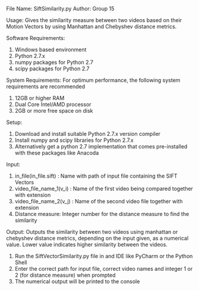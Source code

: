 File Name: SiftSimilarity.py
Author: Group 15

Usage: Gives the similarity measure between two videos based on their Motion Vectors by using Manhattan and Chebyshev distance metrics.

Software Requirements:
  1. Windows based environment
  2. Python 2.7.x
  3. numpy packages for Python 2.7
  4. scipy packages for Python 2.7


System Requirements:
For optimum performance, the following system requirements are recommended
  1. 12GB or higher RAM
  2. Dual Core Intel/AMD processor
  3. 2GB or more free space on disk

Setup:
  1. Download and install suitable Python 2.7.x   version compiler
  2. Install numpy and scipy libraries for Python 2.7.x
  3. Alternatively get a python 2.7 implementation that comes pre-installed with these packages like
  Anacoda

Input:
1. in_file(in_file.sift) : Name with path of input file containing the SIFT Vectors
2. video_file_name_1(v_i) : Name of the first video being compared together with extension
3. video_file_name_2(v_j) : Name of the second video file together with extension
4. Distance measure: Integer number for the distance measure to find the similarity

Output:
Outputs the similarity between two videos using manhattan or chebyshev distance metrics, depending on the input given, as a numerical value. Lower value indicates higher similarity between the videos. 

1. Run the SiftVectorSimilarity.py file in and IDE like PyCharm or the Python Shell 
2. Enter the correct path for input file, correct video names and integer 1 or 2 (for distance measure) when prompted 
3. The numerical output will be printed to the console